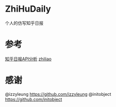 # ZhiHuDaily
个人的仿写知乎日报

# 参考
[知乎日报API分析](https://github.com/izzyleung/ZhihuDailyPurify/wiki/%E7%9F%A5%E4%B9%8E%E6%97%A5%E6%8A%A5-API-%E5%88%86%E6%9E%90)
[zhiliao](https://github.com/initobject/zhiliao)

# 感谢
@izzyleung https://github.com/izzyleung
@initobject https://github.com/initobject
